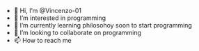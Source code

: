 - 👋 Hi, I’m @Vincenzo-01
- 👀 I’m interested in programming
- 🌱 I’m currently learning philosohoy soon to start programming
- 💞️ I’m looking to collaborate on programming
- 📫 How to reach me 

<!---
Vincenzo-01/Vincenzo-01 is a ✨ special ✨ repository because its `README.md` (this file) appears on your GitHub profile.
You can click the Preview link to take a look at your changes.
--->
